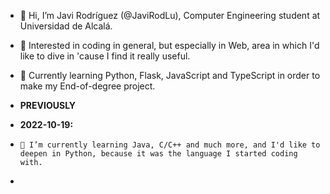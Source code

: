- 👋 Hi, I’m Javi Rodríguez (@JaviRodLu), Computer Engineering student at Universidad de Alcalá.
- 👀 Interested in coding in general, but especially in Web, area in which I'd like to dive in 'cause I find it really useful.
- 🌱 Currently learning Python, Flask, JavaScript and TypeScript in order to make my End-of-degree project.

- **PREVIOUSLY**
-   **2022-10-19:**
-     🌱 I’m currently learning Java, C/C++ and much more, and I'd like to deepen in Python, because it was the language I started coding with.
-      

<!---
JaviRodLu/JaviRodLu is a ✨ special ✨ repository because its `README.md` (this file) appears on your GitHub profile.
You can click the Preview link to take a look at your changes.
--->
